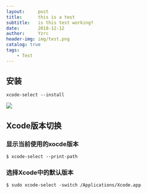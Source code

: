 ```yaml
---
layout:     post
title:      this is a test 
subtitle:   is this test working?
date:       2018-12-12
author:     Yzrc
header-img: img/test.png
catalog: true
tags:
    - Test
---
```


## 安装

	xcode-select --install

![](https://upload-images.jianshu.io/upload_images/545662-f9031dfcce085f8f.png?imageMogr2/auto-orient/strip%7CimageView2/2/w/459)

## Xcode版本切换

### 显示当前使用的xocde版本

	$ xcode-select --print-path
	
### 选择Xcode中的默认版本

	$ sudo xcode-select -switch /Applications/Xcode.app